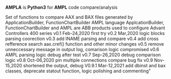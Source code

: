 **AMPLA** is **Python3** for **AMPL** code compare/analysis

Set of functions to compare AAX and BAX files 
  generated by ApplicationBuilder, FunctionChartBuilder AMPL language
  ApplcationBuilder, FunctionChartBuilder and AMPL are ABB products
  used to configure Advant Controllers 400 series
  v0.1 Feb-24,2020 first try
  v0.2 Mar,2020 logic blocks parsing coorection
  v0.3 add INAME parsing and compare
  v0.4 add cross refference search aax.cref() function and other minor changes
  v0.5 remove unneccessary message in output log, comarison logic compromised
  v0.6 AMPL parsing logic debug after test
  v0.7 Sep-26,2020 debug comparison logic
  v0.8 Oct-06,2020 pin multiple connections compare bug fix
  v0.9 Nov-15,2020 shortened the output, debug 
  V0.9.1 Mar-12,2021 add dbinst and bax classes, deprecate statout function, logic polishing and commenting"
